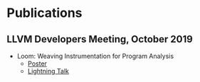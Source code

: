 # Publications

## LLVM Developers Meeting, October 2019

* Loom: Weaving Instrumentation for Program Analysis
  * [Poster](llvm-dev-mtg-2019/Loom_Weaving_Instrumentation_for_Program_Analysis.pdf)
  * [Lightning Talk](https://www.youtube.com/watch?v=T8qGbze3apo)
